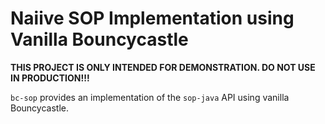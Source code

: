 # Naiive SOP Implementation using Vanilla Bouncycastle

**THIS PROJECT IS ONLY INTENDED FOR DEMONSTRATION. DO NOT USE IN PRODUCTION!!!**

`bc-sop` provides an implementation of the `sop-java` API using vanilla Bouncycastle.
